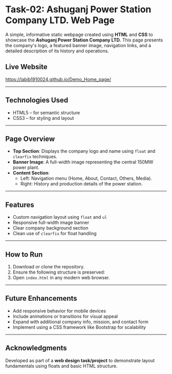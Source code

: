 # Task-02: Ashuganj Power Station Company LTD. Web Page

A simple, informative static webpage created using **HTML** and **CSS** to showcase the **Ashuganj Power Station Company LTD.** This page presents the company's logo, a featured banner image, navigation links, and a detailed description of its history and operations.

## Live Website
https://labib1910024.github.io/Demo_Home_page/

---


## Technologies Used

- HTML5 – for semantic structure
- CSS3 – for styling and layout

---


## Page Overview

- **Top Section**: Displays the company logo and name using `float` and `clearfix` techniques.
- **Banner Image**: A full-width image representing the central 150MW power plant.
- **Content Section**: 
  - Left: Navigation menu (Home, About, Contact, Others, Media).
  - Right: History and production details of the power station.

---

## Features

- Custom navigation layout using `float` and `ul`
- Responsive full-width image banner
- Clear company background section
- Clean use of `clearfix` for float handling

---

## How to Run

1. Download or clone the repository.
2. Ensure the following structure is preserved:
3. Open `index.html` in any modern web browser.

---

## Future Enhancements

- Add responsive behavior for mobile devices
- Include animations or transitions for visual appeal
- Expand with additional company info, mission, and contact form
- Implement using a CSS framework like Bootstrap for scalability

---

## Acknowledgments

Developed as part of a **web design task/project** to demonstrate layout fundamentals using floats and basic HTML structure.
